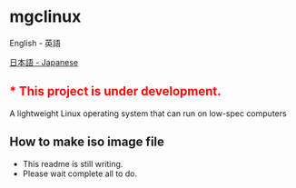 # mgclinux

<p>English - 英語</p>
<a href="https://github.com/magic0824/mgclinux/blob/main/README.ja.md">日本語 - Japanese</a>

## <span style="color: red">* This project is under development.</span>

A lightweight Linux operating system that can run on low-spec computers

## How to make iso image file
* This readme is still writing.
* Please wait complete all to do.